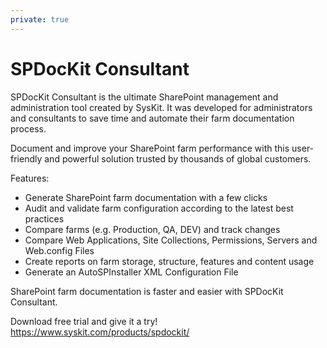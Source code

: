 ```yaml
---
private: true
---
```

# SPDocKit Consultant

SPDocKit Consultant is the ultimate SharePoint management and administration tool created by SysKit. It was developed for administrators and consultants to save time and automate their farm documentation process.

Document and improve your SharePoint farm performance with this user-friendly and powerful solution trusted by thousands of global customers.

Features:

* Generate SharePoint farm documentation with a few clicks
* Audit and validate farm configuration according to the latest best practices
* Compare farms (e.g. Production, QA, DEV) and track changes
* Compare Web Applications, Site Collections, Permissions, Servers and Web.config Files
* Create reports on farm storage, structure, features and content usage
* Generate an AutoSPInstaller XML Configuration File


SharePoint farm documentation is faster and easier with SPDocKit Consultant.  

Download free trial and give it a try! https://www.syskit.com/products/spdockit/